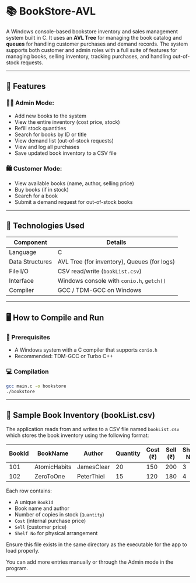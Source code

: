 # 📚 BookStore-AVL

A Windows console-based bookstore inventory and sales management system built in C. It uses an **AVL Tree** for managing the book catalog and **queues** for handling customer purchases and demand records. The system supports both customer and admin roles with a full suite of features for managing books, selling inventory, tracking purchases, and handling out-of-stock requests.

---

## 🔧 Features

### 🧑‍💼 Admin Mode:
- Add new books to the system
- View the entire inventory (cost price, stock)
- Refill stock quantities
- Search for books by ID or title
- View demand list (out-of-stock requests)
- View and log all purchases
- Save updated book inventory to a CSV file

### 🛍️ Customer Mode:
- View available books (name, author, selling price)
- Buy books (if in stock)
- Search for a book
- Submit a demand request for out-of-stock books

---

## 🧰 Technologies Used

| Component        | Details                                     |
|------------------|---------------------------------------------|
| Language         | C                                           |
| Data Structures  | AVL Tree (for inventory), Queues (for logs) |
| File I/O         | CSV read/write (`bookList.csv`)             |
| Interface        | Windows console with `conio.h`, `getch()`   |
| Compiler         | GCC / TDM-GCC on Windows                    |

---


## 🖥️ How to Compile and Run

### 🧱 Prerequisites

- A Windows system with a C compiler that supports `conio.h`
- Recommended: TDM-GCC or Turbo C++

### 💻 Compilation

```bash
gcc main.c -o bookstore
./bookstore
```

---

## 📂 Sample Book Inventory (bookList.csv)

The application reads from and writes to a CSV file named `bookList.csv` which stores the book inventory using the following format:

| BookId | BookName      | Author       | Quantity | Cost (₹) | Sell (₹) | Shelf No |
|--------|---------------|--------------|----------|----------|----------|-----------|
| 101    | AtomicHabits  | JamesClear   | 20       | 150      | 200      | 3         |
| 102    | ZeroToOne     | PeterThiel   | 15       | 120      | 180      | 4         |

Each row contains:
- A unique `BookId`
- Book name and author
- Number of copies in stock (`Quantity`)
- `Cost` (internal purchase price)
- `Sell` (customer price)
- `Shelf No` for physical arrangement

Ensure this file exists in the same directory as the executable for the app to load properly.

You can add more entries manually or through the Admin mode in the program.

---



